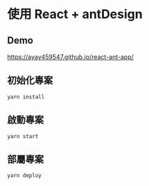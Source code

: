 # 使用 React + antDesign
## Demo
https://ayay459547.github.io/react-ant-app/

## 初始化專案
```
yarn install
```

## 啟動專案
```
yarn start
```

## 部屬專案
```
yarn deploy
```